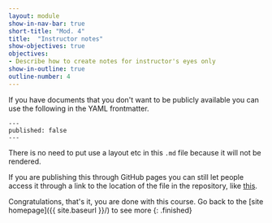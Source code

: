 ```yaml
---
layout: module
show-in-nav-bar: true
short-title: "Mod. 4"
title:  "Instructor notes"
show-objectives: true
objectives:
- Describe how to create notes for instructor's eyes only
show-in-outline: true
outline-number: 4
---
```


If you have documents that you don't want to be publicly available you can use the following in the YAML frontmatter.

```
---
published: false
---
```

There is no need to put use a layout etc in this `.md` file because it will not be rendered.

If you are publishing this through GitHub pages you can still let people access it through a link to the location of the file in the repository, like [this](https://github.com/IntersectAustralia/richard_temp/blob/master/_course001/instructor-notes.md).


Congratulations, that's it, you are done with this course. Go back to the [site homepage]({{ site.baseurl }}/) to see more
{: .finished}
